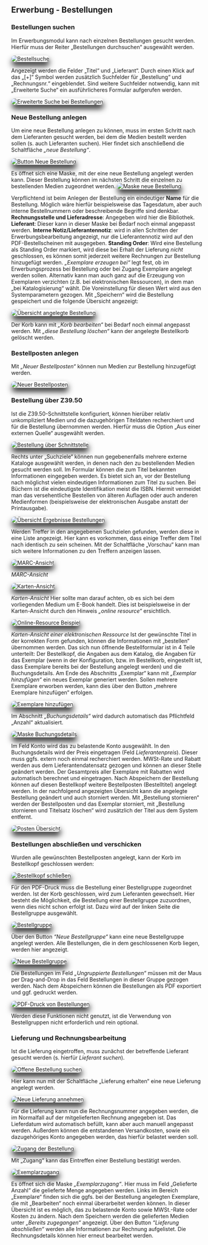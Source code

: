 <style>
	img[src$="#shadow-round"] {
		border-radius: 20px;
		box-shadow: 1px 10px 16px #222222;
	}
</style>
## Erwerbung - Bestellungen 
### Bestellungen suchen
Im Erwerbungsmodul kann nach einzelnen Bestellungen gesucht werden. Hierfür muss der Reiter „Bestellungen durchsuchen“ ausgewählt werden.

![Bestellsuche](../Images/EW_bssuche.png#shadow-round)
 
Angezeigt werden die Felder „Titel“ und „Lieferant“. Durch einen Klick auf das „[+]“ Symbol werden zusätzlich Suchfelder für „Bestellung“ und „Rechnungsnr.“ eingeblendet. Sind weitere Suchfelder notwendig, kann mit „Erweiterte Suche“ ein ausführlicheres Formular aufgerufen werden.

![Erweiterte Suche bei Bestellungen](../Images/EW_bserwsuche.png#shadow-round)

 

### Neue Bestellung anlegen
Um eine neue Bestellung anlegen zu können, muss im ersten Schritt nach dem Lieferanten gesucht werden, bei dem die Medien bestellt werden sollen (s. auch Lieferanten suchen).
Hier findet sich anschließend die Schaltfläche *„neue Bestellung“*.
 
![Button Neue Bestellung](../Images/EW_bsneu.png#shadow-round)

 
Es öffnet sich eine Maske, mit der eine neue Bestellung angelegt werden kann. Dieser Bestellung können im nächsten Schritt die einzelnen zu bestellenden Medien zugeordnet werden.
![Maske neue Bestellung](../Images/EW_bsmaske.png#shadow-round)

 
Verpflichtend ist beim Anlegen der Bestellung ein eindeutiger **Name** für die Bestellung. Möglich wäre hierfür beispielsweise das Tagesdatum, aber auch interne Bestellnummern oder beschreibende Begriffe sind denkbar.
**Rechnungsstelle und Lieferadresse**: Angegeben wird hier die Bibliothek. 
**Lieferant**: Dieser kann in dieser Maske bei Bedarf noch einmal angepasst werden.
**Interne Notiz/Lieferantennotiz**: wird in allen Schritten der Erwerbungsbearbeitung angezeigt, nur die Lieferantennotiz wird auf den PDF-Bestellscheinen mit ausgegeben.
**Standing Order**: Wird eine Bestellung als Standing Order markiert, wird diese bei Erhalt der Lieferung *nicht* geschlossen, es können somit jederzeit weitere Rechnungen zur Bestellung hinzugefügt werden.
*„Exemplare erzeugen bei“* legt fest, ob im Erwerbungsprozess bei Bestellung oder bei Zugang Exemplare angelegt werden sollen. Alternativ kann man auch ganz auf die Erzeugung von Exemplaren verzichten (z.B. bei elektronischen Ressourcen), in dem man „bei Katalogisierung“ wählt. Die Voreinstellung für diesen Wert wird aus den Systemparametern gezogen.
Mit „Speichern“ wird die Bestellung gespeichert und die folgende Übersicht angezeigt:

![Übersicht angelegte Bestellung](../Images/EW_bsuebers.png#shadow-round)
 
Der Korb kann mit *„Korb bearbeiten“* bei Bedarf noch einmal angepasst werden. Mit *„diese Bestellung löschen“* kann der angelegte Bestellkorb gelöscht werden.

### Bestellposten anlegen

Mit *„Neuer Bestellposten“* können nun Medien zur Bestellung hinzugefügt werden. 

![Neuer Bestellposten](../Images/EW_bsbestellposten.png#shadow-round)

 

### Bestellung über Z39.50
Ist die Z39.50-Schnittstelle konfiguriert, können hierüber relativ unkompliziert Medien und die dazugehörigen Titeldaten recherchiert und für die Bestellung übernommen werden. Hierfür muss die Option „Aus einer externen Quelle“ ausgewählt werden.

![Bestellung über Schnittstelle](../Images/EW_bsschnittstelle.png#shadow-round)

 
Rechts unter „Suchziele“ können nun gegebenenfalls mehrere externe Kataloge ausgewählt werden, in denen nach den zu bestellenden Medien gesucht werden soll. Im Formular können die zum Titel bekannten Informationen eingegeben werden.
Es bietet sich an, vor der Bestellung nach möglichst vielen eindeutigen Informationen zum Titel zu suchen. Bei Büchern ist die eindeutigste Identifikation meist die ISBN. Hiermit vermeidet man das versehentliche Bestellen von älteren Auflagen oder auch anderen Medienformen (beispielsweise der elektronischen Ausgabe anstatt der Printausgabe). 

![Übersicht Ergebnisse Bestellungen](../Images/EW_bserg.png#shadow-round)

 

Werden Treffer in den angegebenen Suchzielen gefunden, werden diese in eine Liste angezeigt. Hier kann es vorkommen, dass einige Treffer dem Titel nach identisch zu sein scheinen. Mit der Schaltfläche „Vorschau“ kann man sich weitere Informationen zu den Treffern anzeigen lassen.

![MARC-Ansicht](../Images/EW_bsmarc.png#shadow-round)

 
*MARC-Ansicht*

![Karten-Ansicht](../Images/EW_bskarte.png#shadow-round)

 
*Karten-Ansicht*
Hier sollte man darauf achten, ob es sich bei dem vorliegenden Medium um E-Book handelt. Dies ist beispielsweise in der Karten-Ansicht durch den Hinweis *„online resource“* ersichtlich. 

![Online-Resource Beispiel](../Images/EW_bsonline.png#shadow-round)

 
*Karten-Ansicht einer elektronischen Ressource*
Ist der gewünschte Titel in der korrekten Form gefunden, können die Informationen mit „bestellen“ übernommen werden.
Das sich nun öffnende Bestellformular ist in 4 Teile unterteilt: Der Bestellkopf, die Angaben aus dem Katalog, die Angaben für das Exemplar (wenn in der Konfiguration, bzw. im Bestellkorb, eingestellt ist, dass Exemplare bereits bei der Bestellung angelegt werden) und die Buchungsdetails.
Am Ende des Abschnitts „Exemplar“ kann mit *„Exemplar hinzufügen“* ein neues Exemplar generiert werden. Sollen mehrere Exemplare erworben werden, kann dies über den Button „mehrere Exemplare hinzufügen“ erfolgen.

![Exemplare hinzufügen](../Images/EW_exadd.png#shadow-round)
 
Im Abschnitt *„Buchungsdetails“* wird dadurch automatisch das Pflichtfeld „Anzahl“ aktualisiert.

![Maske Buchungsdetails](../Images/EW_buchungsdetails.png#shadow-round)
  
Im Feld Konto wird das zu belastende Konto ausgewählt. In den Buchungsdetails wird der Preis eingetragen (Feld *Lieferantenpreis*). Dieser muss ggfs. extern noch einmal recherchiert werden. MWSt-Rate und Rabatt werden aus dem Lieferantendatensatz gezogen und können an dieser Stelle geändert werden. Der Gesamtpreis aller Exemplare mit Rabatten wird automatisch berechnet und eingetragen.
Nach Abspeichern der Bestellung können auf diesen Bestellkopf weitere Bestellposten (Bestelltitel) angelegt werden.
In der nachfolgend angezeigten Übersicht kann die angelegte Bestellung geändert und auch storniert werden. Mit „Bestellung stornieren“ werden der Bestellposten und das Exemplar storniert, mit „Bestellung stornieren und Titelsatz löschen“ wird zusätzlich der Titel aus dem System entfernt.

![Posten Übersicht](../Images/EW_posten.png#shadow-round)

 

### Bestellungen abschließen und verschicken

Wurden alle gewünschten Bestellposten angelegt, kann der Korb im Bestellkopf geschlossen werden:

![Bestellkopf schließen](../Images/EW_bsclose.png#shadow-round)

 
Für den PDF-Druck muss die Bestellung einer Bestellgruppe zugeordnet werden.
Ist der Korb geschlossen, wird zum Lieferanten gewechselt.
Hier besteht die Möglichkeit, die Bestellung einer Bestellgruppe zuzuordnen, wenn dies nicht schon erfolgt ist. Dazu wird auf der linken Seite die Bestellgruppe ausgewählt.

![Bestellgruppe](../Images/EW_bsgruppe.png#shadow-round)

 
Über den Button *“Neue Bestellgruppe“* kann eine neue Bestellgruppe angelegt werden. Alle Bestellungen, die in dem geschlossenen Korb liegen, werden hier angezeigt.

![Neue Bestellgruppe](../Images/EW_bsgruppeneu.png#shadow-round)
 
Die Bestellungen im Feld *„Ungruppierte Bestellungen“* müssen mit der Maus per Drag-and-Drop in das Feld Bestellungen in dieser Gruppe gezogen werden. Nach dem Abspeichern können die Bestellungen als PDF exportiert und ggf. gedruckt werden. 

![PDF-Druck von Bestellungen](../Images/EW_bspdf.png#shadow-round)

 
 Werden diese Funktionen nicht genutzt, ist die Verwendung von Bestellgruppen nicht erforderlich und rein optional.

### Lieferung und Rechnungsbearbeitung
Ist die Lieferung eingetroffen, muss zunächst der betreffende Lieferant gesucht werden (s. hierfür *Lieferant suchen*).

![Offene Bestellung suchen](../Images/EW_bsoffen.png#shadow-round)

 
Hier kann nun mit der Schaltfläche „Lieferung erhalten“ eine neue Lieferung angelegt werden.

![Neue Lieferung annehmen](../Images/EW_rechneu.png#shadow-round)

 
Für die Lieferung kann nun die Rechnungsnummer angegeben werden, die im Normalfall auf der mitgelieferten Rechnung angegeben ist. Das Lieferdatum wird automatisch befüllt, kann aber auch manuell angepasst werden. Außerdem können die entstandenen Versandkosten, sowie ein dazugehöriges Konto angegeben werden, das hierfür belastet werden soll.

![Zugang der Bestellung](../Images/EW_bszugang.png#shadow-round)

 
Mit „Zugang“ kann das Eintreffen einer Bestellung bestätigt werden.

![Exemplarzugang](../Images/EW_bsexzugang.png#shadow-round)

 
Es öffnet sich die Maske *„Exemplarzugang“*. Hier muss im Feld „Gelieferte Anzahl“ die gelieferte Menge angegeben werden. Links im Bereich „Exemplare“ finden sich die ggfs. bei der Bestellung angelegten Exemplare, die mit „Bearbeiten“ noch einmal überarbeitet werden können.
In dieser Übersicht ist es möglich, das zu belastende Konto sowie MWSt.-Rate oder Kosten zu ändern. 
Nach dem Speichern werden die gelieferten Medien unter *„Bereits zugegangen“* angezeigt.
Über den Button *“Lieferung abschließen“* werden alle Informationen zur Rechnung aufgelistet. Die Rechnungsdetails können hier erneut bearbeitet werden.
